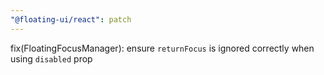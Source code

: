 ```yaml
---
"@floating-ui/react": patch
---
```


fix(FloatingFocusManager): ensure `returnFocus` is ignored correctly when using `disabled` prop
